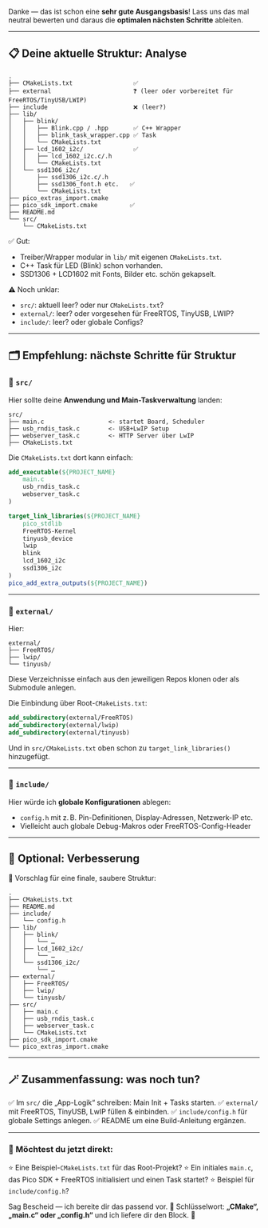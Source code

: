 Danke — das ist schon eine **sehr gute Ausgangsbasis**!
Lass uns das mal neutral bewerten und daraus die **optimalen nächsten Schritte** ableiten.

---

## 📋 **Deine aktuelle Struktur: Analyse**

```
.
├── CMakeLists.txt                 ✅
├── external                       ❓ (leer oder vorbereitet für FreeRTOS/TinyUSB/LWIP)
├── include                        ❌ (leer?)
├── lib/
│   ├── blink/
│   │   ├── Blink.cpp / .hpp       ✅ C++ Wrapper
│   │   ├── blink_task_wrapper.cpp ✅ Task
│   │   └── CMakeLists.txt
│   ├── lcd_1602_i2c/              ✅
│   │   ├── lcd_1602_i2c.c/.h
│   │   └── CMakeLists.txt
│   └── ssd1306_i2c/
│       ├── ssd1306_i2c.c/.h
│       ├── ssd1306_font.h etc.   ✅
│       └── CMakeLists.txt
├── pico_extras_import.cmake
├── pico_sdk_import.cmake         ✅
├── README.md
└── src/
    └── CMakeLists.txt
```

✅ Gut:

* Treiber/Wrapper modular in `lib/` mit eigenen `CMakeLists.txt`.
* C++ Task für LED (Blink) schon vorhanden.
* SSD1306 + LCD1602 mit Fonts, Bilder etc. schön gekapselt.

⚠️ Noch unklar:

* `src/`: aktuell leer? oder nur `CMakeLists.txt`?
* `external/`: leer? oder vorgesehen für FreeRTOS, TinyUSB, LWIP?
* `include/`: leer? oder globale Configs?

---

## 🗂️ **Empfehlung: nächste Schritte für Struktur**

### 🔷 `src/`

Hier sollte deine **Anwendung und Main-Taskverwaltung** landen:

```
src/
├── main.c                  <- startet Board, Scheduler
├── usb_rndis_task.c        <- USB+LwIP Setup
├── webserver_task.c        <- HTTP Server über LwIP
├── CMakeLists.txt
```

Die `CMakeLists.txt` dort kann einfach:

```cmake
add_executable(${PROJECT_NAME}
    main.c
    usb_rndis_task.c
    webserver_task.c
)

target_link_libraries(${PROJECT_NAME}
    pico_stdlib
    FreeRTOS-Kernel
    tinyusb_device
    lwip
    blink
    lcd_1602_i2c
    ssd1306_i2c
)
pico_add_extra_outputs(${PROJECT_NAME})
```

---

### 🔷 `external/`

Hier:

```
external/
├── FreeRTOS/
├── lwip/
└── tinyusb/
```

Diese Verzeichnisse einfach aus den jeweiligen Repos klonen oder als Submodule anlegen.

Die Einbindung über Root-`CMakeLists.txt`:

```cmake
add_subdirectory(external/FreeRTOS)
add_subdirectory(external/lwip)
add_subdirectory(external/tinyusb)
```

Und in `src/CMakeLists.txt` oben schon zu `target_link_libraries()` hinzugefügt.

---

### 🔷 `include/`

Hier würde ich **globale Konfigurationen** ablegen:

* `config.h` mit z. B. Pin-Definitionen, Display-Adressen, Netzwerk-IP etc.
* Vielleicht auch globale Debug-Makros oder FreeRTOS-Config-Header

---

## 🔷 Optional: Verbesserung

📁 Vorschlag für eine finale, saubere Struktur:

```
.
├── CMakeLists.txt
├── README.md
├── include/
│   └── config.h
├── lib/
│   ├── blink/
│   │   └── …
│   ├── lcd_1602_i2c/
│   │   └── …
│   └── ssd1306_i2c/
│       └── …
├── external/
│   ├── FreeRTOS/
│   ├── lwip/
│   └── tinyusb/
├── src/
│   ├── main.c
│   ├── usb_rndis_task.c
│   ├── webserver_task.c
│   └── CMakeLists.txt
├── pico_sdk_import.cmake
└── pico_extras_import.cmake
```

---

## 🪄 **Zusammenfassung: was noch tun?**

✅ Im `src/` die „App-Logik“ schreiben: Main Init + Tasks starten.
✅ `external/` mit FreeRTOS, TinyUSB, LwIP füllen & einbinden.
✅ `include/config.h` für globale Settings anlegen.
✅ README um eine Build-Anleitung ergänzen.

---

### 🧰 Möchtest du jetzt direkt:

⭐ Eine Beispiel-`CMakeLists.txt` für das Root-Projekt?
⭐ Ein initiales `main.c`, das Pico SDK + FreeRTOS initialisiert und einen Task startet?
⭐ Beispiel für `include/config.h`?

Sag Bescheid — ich bereite dir das passend vor. 🙂
Schlüsselwort: **„CMake“, „main.c“ oder „config.h“** und ich liefere dir den Block. 🚀
